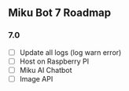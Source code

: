 ## Miku Bot 7 Roadmap

### 7.0
- [ ] Update all logs (log warn error)
- [ ] Host on Raspberry PI
- [ ] Miku AI Chatbot
- [ ] Image API
